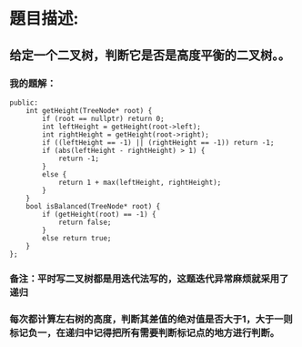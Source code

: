 # 題目描述:
## 给定一个二叉树，判断它是否是高度平衡的二叉树。。
### 我的題解：
```class Solution {
public:
    int getHeight(TreeNode* root) {
        if (root == nullptr) return 0;
        int leftHeight = getHeight(root->left);
        int rightHeight = getHeight(root->right);
        if ((leftHeight == -1) || (rightHeight == -1)) return -1;
        if (abs(leftHeight - rightHeight) > 1) {
            return -1;
        }
        else {
            return 1 + max(leftHeight, rightHeight);
        }
    }
    bool isBalanced(TreeNode* root) {
        if (getHeight(root) == -1) {
            return false;
        }
        else return true;
    }
};
```
### **备注**：平时写二叉树都是用迭代法写的，这题迭代异常麻烦就采用了递归
### 每次都计算左右树的高度，判断其差值的绝对值是否大于1，大于一则标记负一，在递归中记得把所有需要判断标记点的地方进行判断。